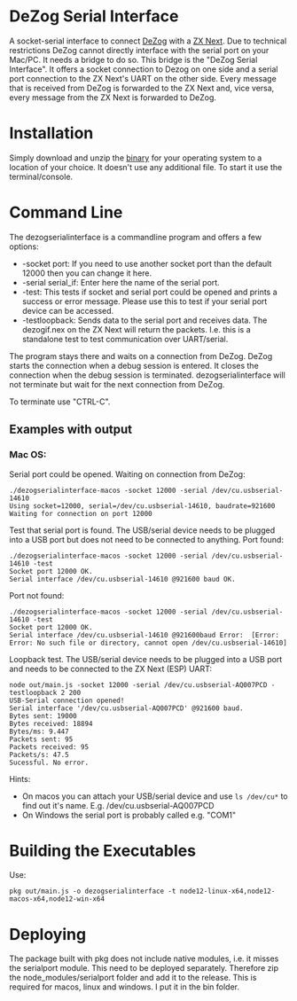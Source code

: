 # DeZog Serial Interface

A socket-serial interface to connect [DeZog](https://github.com/maziac/DeZog) with a [ZX Next](https://www.specnext.com).
Due to technical restrictions DeZog cannot directly interface with the serial port on your Mac/PC. It needs a bridge to do so.
This bridge is the "DeZog Serial Interface". It offers a socket connection to Dezog on one side and a serial port connection to the ZX Next's UART on the other side.
Every message that is received from DeZog is forwarded to the ZX Next and, vice versa, every message from the ZX Next is forwarded to DeZog.

# Installation

Simply download and unzip the [binary](https://github.com/maziac/DeZogSerialInterface/releases) for your operating system to a location of your choice.
It doesn't use any additional file. 
To start it use the terminal/console.


# Command Line

The dezogserialinterface is a commandline program and offers a few options:

- -socket port: If you need to use another socket port than the default 12000 then you can change it here.
- -serial serial_if: Enter here the name of the serial port. 
- -test: This tests if socket and serial port could be opened and prints a success or error message. Please use this to test if your serial port device can be accessed.
- -testloopback: Sends data to the serial port and receives data. The dezogif.nex on the ZX Next will return the packets. I.e. this is a standalone test to test communication over UART/serial.

The program stays there and waits on a connection from DeZog. DeZog starts the connection when a debug session is entered. It closes the connection when the debug session is terminated.
dezogserialinterface will not terminate but wait for the next connection from DeZog.

To terminate use "CTRL-C".


## Examples with output

### Mac OS:
Serial port could be opened. Waiting on connection from DeZog:
```
./dezogserialinterface-macos -socket 12000 -serial /dev/cu.usbserial-14610
Using socket=12000, serial=/dev/cu.usbserial-14610, baudrate=921600
Waiting for connection on port 12000
```

Test that serial port is found. The USB/serial device needs to be plugged into a USB port but does not need to be connected to anything. Port found:
```
./dezogserialinterface-macos -socket 12000 -serial /dev/cu.usbserial-14610 -test
Socket port 12000 OK.
Serial interface /dev/cu.usbserial-14610 @921600 baud OK.
```

Port not found:
```
./dezogserialinterface-macos -socket 12000 -serial /dev/cu.usbserial-14610 -test
Socket port 12000 OK.
Serial interface /dev/cu.usbserial-14610 @921600baud Error:  [Error: Error: No such file or directory, cannot open /dev/cu.usbserial-14610]
```

Loopback test. The USB/serial device needs to be plugged into a USB port and needs to be connected to the ZX Next (ESP) UART:
``` 
node out/main.js -socket 12000 -serial /dev/cu.usbserial-AQ007PCD -testloopback 2 200
USB-Serial connection opened!
Serial interface '/dev/cu.usbserial-AQ007PCD' @921600 baud.
Bytes sent: 19000
Bytes received: 18894
Bytes/ms: 9.447
Packets sent: 95
Packets received: 95
Packets/s: 47.5
Sucessful. No error.
```

Hints:
- On macos you can attach your USB/serial device and use ```ls /dev/cu*``` to find out it's name. E.g. /dev/cu.usbserial-AQ007PCD 
- On Windows the serial port is probably called e.g. "COM1"


# Building the Executables

Use:

~~~
pkg out/main.js -o dezogserialinterface -t node12-linux-x64,node12-macos-x64,node12-win-x64
~~~


# Deploying

The package built with pkg does not include native modules, i.e. it misses the serialport module.
This need to be deployed separately.
Therefore zip the node_modules/serialport folder and add it to the release.
This is required for macos, linux and windows.
I put it in the bin folder.
<!-- Unfortunately I don't have one for linux.-->
